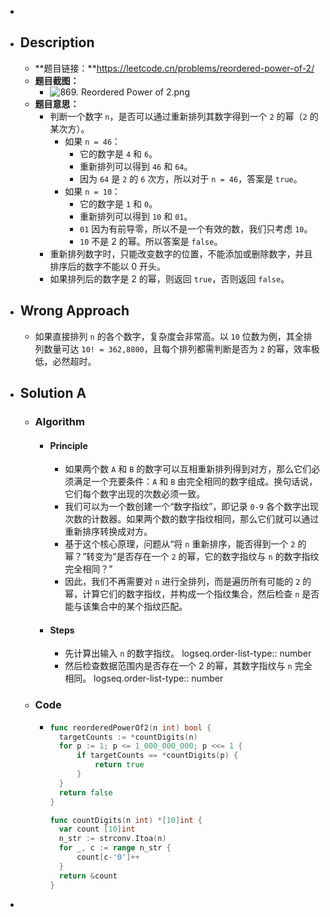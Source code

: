 -
- ## Description
	- **题目链接：**https://leetcode.cn/problems/reordered-power-of-2/
	- **题目截图：**
		- ![869. Reordered Power of 2.png](../assets/869._Reordered_Power_of_2_1754813756856_0.png)
	- **题目意思：**
		- 判断一个数字 `n`，是否可以通过重新排列其数字得到一个 `2` 的幂（`2` 的某次方）。
			- 如果 `n = 46`：
				- 它的数字是 `4` 和 `6`。
				- 重新排列可以得到 `46` 和 `64`。
				- 因为 `64` 是 `2` 的 `6` 次方，所以对于 `n = 46`，答案是 `true`。
			- 如果 `n = 10`：
				- 它的数字是 `1` 和 `0`。
				- 重新排列可以得到 `10` 和 `01`。
				- `01` 因为有前导零，所以不是一个有效的数，我们只考虑 `10`。
				- `10` 不是 2 的幂。所以答案是 `false`。
		- 重新排列数字时，只能改变数字的位置，不能添加或删除数字，并且排序后的数字不能以 0 开头。
		- 如果排列后的数字是 2 的幂，则返回 `true`，否则返回 `false`。
- ## Wrong Approach
	- 如果直接排列 `n` 的各个数字，复杂度会非常高。以 `10` 位数为例，其全排列数量可达 `10! = 362,8800`，且每个排列都需判断是否为 `2` 的幂，效率极低，必然超时。
- ## Solution A
	- ### Algorithm
		- #### Principle
			- 如果两个数 `A` 和 `B` 的数字可以互相重新排列得到对方，那么它们必须满足一个充要条件：`A` 和 `B` 由完全相同的数字组成。换句话说，它们每个数字出现的次数必须一致。
			- 我们可以为一个数创建一个“数字指纹”，即记录 `0-9` 各个数字出现次数的计数器。如果两个数的数字指纹相同，那么它们就可以通过重新排序转换成对方。
			- 基于这个核心原理，问题从“将 `n` 重新排序，能否得到一个 `2` 的幂？”转变为“是否存在一个 `2` 的幂，它的数字指纹与 `n` 的数字指纹完全相同？”
			- 因此，我们不再需要对 `n` 进行全排列，而是遍历所有可能的 `2` 的幂，计算它们的数字指纹，并构成一个指纹集合，然后检查 `n` 是否能与该集合中的某个指纹匹配。
		- #### Steps
			- 先计算出输入 `n` 的数字指纹。
			  logseq.order-list-type:: number
			- 然后检查数据范围内是否存在一个 2 的幂，其数字指纹与 `n` 完全相同。
			  logseq.order-list-type:: number
	- ### Code
		- ```go
		  func reorderedPowerOf2(n int) bool {
		  	targetCounts := *countDigits(n)
		  	for p := 1; p <= 1_000_000_000; p <<= 1 {
		  		if targetCounts == *countDigits(p) {
		  			return true
		  		}
		  	}
		  	return false
		  }
		  
		  func countDigits(n int) *[10]int {
		  	var count [10]int
		  	n_str := strconv.Itoa(n)
		  	for _, c := range n_str {
		  		count[c-'0']++
		  	}
		  	return &count
		  }
		  ```
-